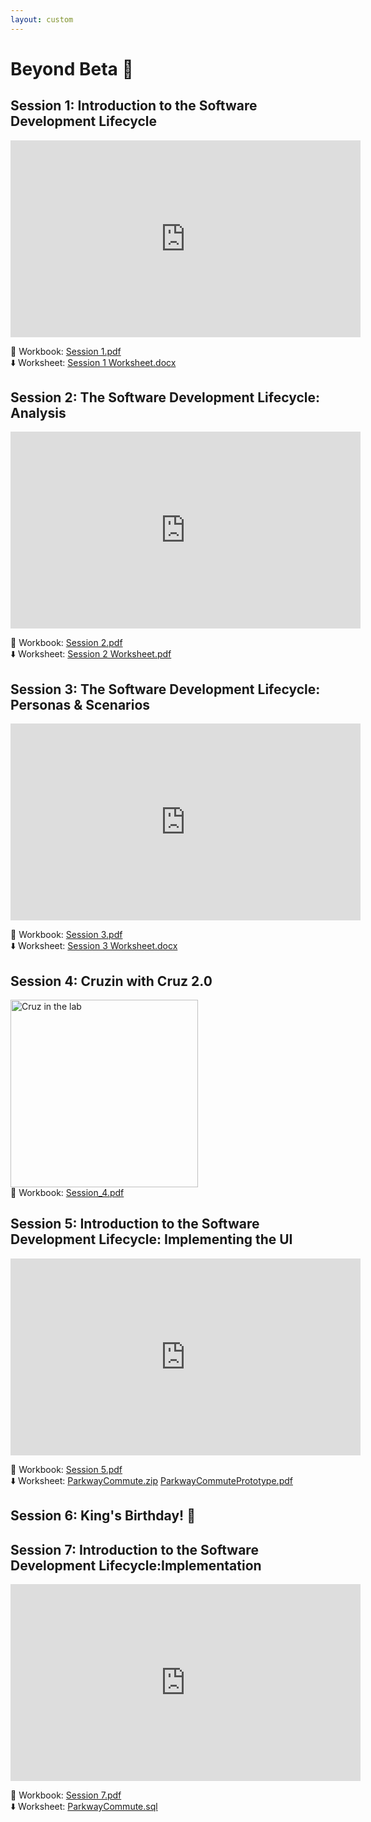 ```yaml
---
layout: custom
---
```



# Beyond Beta 🧐

## Session 1: Introduction to the Software Development Lifecycle

<iframe width="560" height="315" src="https://www.youtube.com/embed/DRaiQvy-N5g?si=brKtCxd31TY2MprU" title="YouTube video player" frameborder="0" allow="accelerometer; autoplay; clipboard-write; encrypted-media; gyroscope; picture-in-picture; web-share" referrerpolicy="strict-origin-when-cross-origin" allowfullscreen></iframe>

📓 Workbook: [Session 1.pdf](https://wucomputing-tga.github.io/levels/l3/Session_1.pdf)<br>
⬇️ Worksheet: [Session 1 Worksheet.docx](https://wucomputing-tga.github.io/levels/l3/Session_1_Worksheet.docx)

## Session 2: The Software Development Lifecycle: Analysis

<iframe width="560" height="315" src="https://www.youtube.com/embed/A7kWvakZO38?si=z0RhrXhE1ATdX1AM" title="YouTube video player" frameborder="0" allow="accelerometer; autoplay; clipboard-write; encrypted-media; gyroscope; picture-in-picture; web-share" referrerpolicy="strict-origin-when-cross-origin" allowfullscreen></iframe>

📓 Workbook: [Session 2.pdf](https://wucomputing-tga.github.io/levels/l3/Session_2.pdf)<br>
⬇️ Worksheet: [Session 2 Worksheet.pdf](https://wucomputing-tga.github.io/levels/l3/Session_2_Worksheet.pdf)

## Session 3: The Software Development Lifecycle: Personas & Scenarios

<iframe width="560" height="315" src="https://www.youtube.com/embed/f1DYoFBlSRg?si=JjlDQ--p5up5FQEF" title="YouTube video player" frameborder="0" allow="accelerometer; autoplay; clipboard-write; encrypted-media; gyroscope; picture-in-picture; web-share" referrerpolicy="strict-origin-when-cross-origin" allowfullscreen></iframe>

📓 Workbook: [Session 3.pdf](https://wucomputing-tga.github.io/levels/l3/Session_3.pdf)<br>
⬇️ Worksheet: [Session 3 Worksheet.docx](https://wucomputing-tga.github.io/levels/l3/Session_3_Worksheet.docx)

## Session 4: Cruzin with Cruz 2.0

<img src="https://wucomputing-tga.github.io/img/Cruzin_with_Cruz.png" alt="Cruz in the lab" width="300"><br>
📓 Workbook: [Session_4.pdf](https://wucomputing-tga.github.io/levels/Session_4.pdf)

## Session 5: Introduction to the Software Development Lifecycle:​ Implementing the UI

<iframe width="560" height="315" src="https://www.youtube.com/embed/Rpzxr-DplR4?si=umgbcGhJ-Xs3BwAv" title="YouTube video player" frameborder="0" allow="accelerometer; autoplay; clipboard-write; encrypted-media; gyroscope; picture-in-picture; web-share" referrerpolicy="strict-origin-when-cross-origin" allowfullscreen></iframe>

📓 Workbook: [Session 5.pdf](https://wucomputing-tga.github.io/levels/l3/Session_5.pdf)<br>
⬇️ Worksheet: [ParkwayCommute.zip](https://wucomputing-tga.github.io/levels/l3/ParkwayCommute.zip) [ParkwayCommutePrototype.pdf](https://wucomputing-tga.github.io/levels/l3/ParkwayCommutePrototype.pdf)

## Session 6: King's Birthday! 🥳 

## Session 7: Introduction to the Software Development Lifecycle:​ Implementation

<iframe width="560" height="315" src="https://www.youtube.com/embed/bPHEpuzhub0?si=CLt79RSRmrlDJQYr" title="YouTube video player" frameborder="0" allow="accelerometer; autoplay; clipboard-write; encrypted-media; gyroscope; picture-in-picture; web-share" referrerpolicy="strict-origin-when-cross-origin" allowfullscreen></iframe>

📓 Workbook: [Session 7.pdf](https://wucomputing-tga.github.io/levels/l3/Session_7.pdf)<br>
⬇️ Worksheet: [ParkwayCommute.sql](https://wucomputing-tga.github.io/levels/l3/ParkwayCommute.sql)
